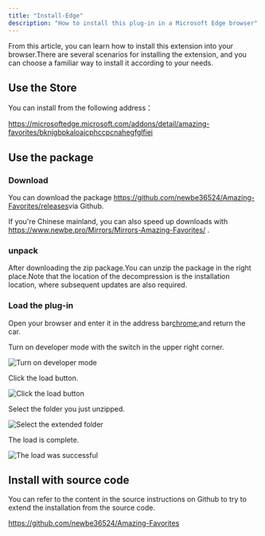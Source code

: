 ```yaml
---
title: "Install-Edge"
description: "How to install this plug-in in a Microsoft Edge browser"
---
```


From this article, you can learn how to install this extension into your browser.There are several scenarios for installing the extension, and you can choose a familiar way to install it according to your needs.

## Use the Store

You can install from the following address：

<https://microsoftedge.microsoft.com/addons/detail/amazing-favorites/bknjgbpkaloajcphccpcnahegfglfiei>

## Use the package

### Download

You can download the package <https://github.com/newbe36524/Amazing-Favorites/releases>via Github.

If you're Chinese mainland, you can also speed up downloads with <https://www.newbe.pro/Mirrors/Mirrors-Amazing-Favorites/> .

### unpack

After downloading the zip package.You can unzip the package in the right place.Note that the location of the decompression is the installation location, where subsequent updates are also required.

### Load the plug-in

Open your browser and enter it in the address bar<chrome:>and return the car.

Turn on developer mode with the switch in the upper right corner.

![Turn on developer mode](/images/20210605-011.png)

Click the load button.

![Click the load button](/images/20210605-012.png)

Select the folder you just unzipped.

![Select the extended folder](/images/20210605-006.png)

The load is complete.

![The load was successful](/images/20210605-013.png)

## Install with source code

You can refer to the content in the source instructions on Github to try to extend the installation from the source code.

<https://github.com/newbe36524/Amazing-Favorites>
